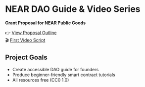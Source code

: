 # NEAR DAO Guide & Video Series

**Grant Proposal for NEAR Public Goods**

👉 [View Proposal Outline](/outlines/dao-guide-outline.md)  
🎬 [First Video Script](/outlines/video-script-1.md)

## Project Goals
- Create accessible DAO guide for founders
- Produce beginner-friendly smart contract tutorials
- All resources free (CC0 1.0)
